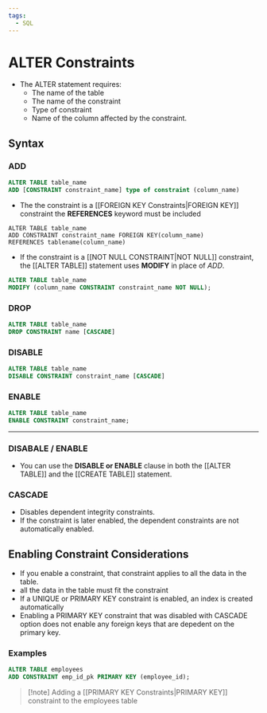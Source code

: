 ```yaml
---
tags:
  - SQL
---
```

# ALTER Constraints
- The ALTER statement requires:
	- The name of the table
	- The name of the constraint
	- Type of constraint
	- Name of the column affected by the constraint.

## Syntax
### ADD
```SQL
ALTER TABLE table_name
ADD [CONSTRAINT constraint_name] type of constraint (column_name)
```
- The the constraint is a [[FOREIGN KEY Constraints|FOREIGN KEY]] constraint the **REFERENCES** keyword must be included
```
ALTER TABLE table_name
ADD CONSTRAINT constraint_name FOREIGN KEY(column_name)
REFERENCES tablename(column_name)
```
- If the constraint is a [[NOT NULL CONSTRAINT|NOT NULL]] constraint, the [[ALTER TABLE]] statement uses **MODIFY** in place of *ADD*.
```SQL
ALTER TABLE table_name
MODIFY (column_name CONSTRAINT constraint_name NOT NULL);
```

### DROP
```SQL
ALTER TABLE table_name
DROP CONSTRAINT name [CASCADE]
```

### DISABLE
```SQL
ALTER TABLE table_name
DISABLE CONSTRAINT constraint_name [CASCADE]
```

### ENABLE
```SQL
ALTER TABLE table_name
ENABLE CONSTRAINT constraint_name;
```
---

### DISABALE / ENABLE
- You can use the **DISABLE or ENABLE** clause in both the [[ALTER TABLE]] and the [[CREATE TABLE]] statement.

### CASCADE
- Disables dependent integrity constraints.
- If the constraint is later enabled, the dependent constraints are not automatically enabled.

## Enabling Constraint Considerations
- If you enable a constraint, that constraint applies to all the data in the table.
- all the data in the table must fit the constraint
- If a UNIQUE or PRIMARY KEY constraint is enabled, an index is created automatically
- Enabling a PRIMARY KEY constraint that was disabled with CASCADE option does not enable any foreign keys that are depedent on the primary key.

### Examples
```SQL
ALTER TABLE employees
ADD CONSTRAINT emp_id_pk PRIMARY KEY (employee_id);
```
>[!note] Adding a [[PRIMARY KEY Constraints|PRIMARY KEY]] constraint to the employees table



